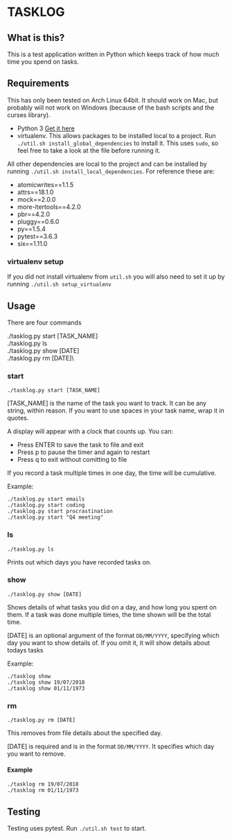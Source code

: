 # TASKLOG

## What is this?

This is a test application written in Python which keeps track of how much time you spend on tasks.

## Requirements

This has only been tested on Arch Linux 64bit. It should work on Mac, but probably will not work on Windows (because of the bash scripts and the curses library).

* Python 3 [Get it here](https://www.python.org/getit/)
* virtualenv. This allows packages to be installed local to a project. Run `./util.sh install_global_dependencies` to install it. This uses `sudo`, so feel free to take a look at the file before running it.

All other dependencies are local to the project and can be installed by running `./util.sh install_local_dependencies`. For reference these are:

* atomicwrites==1.1.5
* attrs==18.1.0
* mock==2.0.0
* more-itertools==4.2.0
* pbr==4.2.0
* pluggy==0.6.0
* py==1.5.4
* pytest==3.6.3
* six==1.11.0

### virtualenv setup

If you did not install virtualenv from `util.sh` you will also need to set it up by running `./util.sh setup_virtualenv`

## Usage

There are four commands

./tasklog.py start [TASK_NAME]\
./tasklog.py ls\
./tasklog.py show [DATE]\
./tasklog.py rm [DATE]\

### start

`./tasklog.py start [TASK_NAME]`

[TASK_NAME] is the name of the task you want to track. It can be any string, within reason. If you want to use spaces in your task name, wrap it in quotes.

A display will appear with a clock that counts up. You can:

* Press ENTER to save the task to file and exit
* Press p to pause the timer and again to restart
* Press q to exit without comitting to file

If you record a task multiple times in one day, the time will be cumulative.

Example:

`./tasklog.py start emails`\
`./tasklog.py start coding`\
`./tasklog.py start procrastination`\
`./tasklog.py start "Q4 meeting"`

### ls

`./tasklog.py ls`

Prints out which days you have recorded tasks on.

### show

`./tasklog.py show [DATE]`

Shows details of what tasks you did on a day, and how long you spent on them. If a task was done multiple times, the time shown will be the total time.

[DATE] is an optional argument of the format `DD/MM/YYYY`, specifying which day you want to show details of. If you omit it, it will show details about todays tasks

Example:

`./tasklog show`\
`./tasklog show 19/07/2018`\
`./tasklog show 01/11/1973`

### rm

`./tasklog.py rm [DATE]`

This removes from file details about the specified day.

[DATE] is required and is in the format `DD/MM/YYYY`. It specifies which day you want to remove.

#### Example

`./tasklog rm 19/07/2018`\
`./tasklog rm 01/11/1973`

## Testing

Testing uses pytest. Run `./util.sh test` to start.
